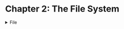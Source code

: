 # Chapter 2: The File System

<details>
  <summary>File</summary>
  
  ```
  what is h
  ```
</detials>

